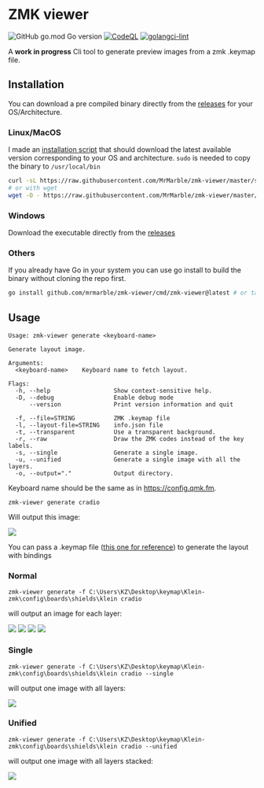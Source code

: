 # ZMK viewer

![GitHub go.mod Go version](https://img.shields.io/github/go-mod/go-version/mrmarble/zmk-layout-viewer)
[![CodeQL](https://github.com/MrMarble/zmk-viewer/actions/workflows/codeql.yml/badge.svg)](https://github.com/MrMarble/zmk-viewer/actions/workflows/codeql.yml)
[![golangci-lint](https://github.com/MrMarble/zmk-layout-viewer/actions/workflows/golangci-lint.yml/badge.svg)](https://github.com/MrMarble/zmk-layout-viewer/actions/workflows/golangci-lint.yml)

A **work in progress** Cli tool to generate preview images from a zmk .keymap file.


## Installation

You can download a pre compiled binary directly from the [releases](https://github.com/mrmarble/zmk-viewer/releases) for your OS/Architecture.
### Linux/MacOS

I made an [installation script](/scripts/install.sh) that should download the latest available version corresponding to your OS and architecture. `sudo` is needed to copy the binary to `/usr/local/bin`

```sh
curl -sL https://raw.githubusercontent.com/MrMarble/zmk-viewer/master/scripts/install.sh | sudo -E bash -
# or with wget
wget -O - https://raw.githubusercontent.com/MrMarble/zmk-viewer/master/scripts/install.sh | sudo -E bash -
```

### Windows

Download the executable directly from the [releases](https://github.com/mrmarble/zmk-viewer/releases)

### Others

If you already have Go in your system you can use go install to build the binary without cloning the repo first.

```sh
go install github.com/mrmarble/zmk-viewer/cmd/zmk-viewer@latest # or target a specific version @v0.1.0
```
## Usage

```shell
Usage: zmk-viewer generate <keyboard-name>

Generate layout image.

Arguments:
  <keyboard-name>    Keyboard name to fetch layout.

Flags:
  -h, --help                  Show context-sensitive help.
  -D, --debug                 Enable debug mode
      --version               Print version information and quit

  -f, --file=STRING           ZMK .keymap file
  -l, --layout-file=STRING    info.json file
  -t, --transparent           Use a transparent background.
  -r, --raw                   Draw the ZMK codes instead of the key labels.
  -s, --single                Generate a single image.
  -u, --unified               Generate a single image with all the layers.
  -o, --output="."            Output directory.
```

Keyboard name should be the same as in https://config.qmk.fm.

```shell
zmk-viewer generate cradio
```
Will output this image:

![](assets/cradio_split_3x5_2.png)

You can pass a .keymap file ([this one for reference](https://github.com/zmkfirmware/zmk/blob/main/app/boards/shields/cradio/cradio.keymap)) to generate the layout with bindings


### Normal

```shell
zmk-viewer generate -f C:\Users\KZ\Desktop\keymap\Klein-zmk\config\boards\shields\klein cradio
```
will output an image for each layer:

![](assets/cradio_split_3x5_2_default_layer.png)
![](assets/cradio_split_3x5_2_left_layer.png)
![](assets/cradio_split_3x5_2_right_layer.png)
![](assets/cradio_split_3x5_2_tri_layer.png)

### Single

```shell
zmk-viewer generate -f C:\Users\KZ\Desktop\keymap\Klein-zmk\config\boards\shields\klein cradio --single
```
will output one image with all layers:

![](assets/single.png)

### Unified

```shell
zmk-viewer generate -f C:\Users\KZ\Desktop\keymap\Klein-zmk\config\boards\shields\klein cradio --unified
```
will output one image with all layers stacked:

![](assets/unified.png)
